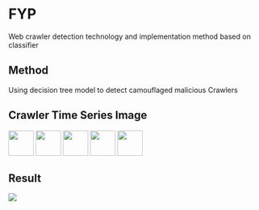 # FYP
Web crawler detection technology and implementation method based on classifier

## Method
Using decision tree model to detect camouflaged malicious Crawlers

## Crawler Time Series Image

<img src="(https://user-images.githubusercontent.com/39653953/121129788-0880b380-c860-11eb-92ac-8cb1e84f4046.png" width="50">
<img src="https://user-images.githubusercontent.com/39653953/121129900-349c3480-c860-11eb-8b91-7df22df915a6.png" width="50">
<img src="https://user-images.githubusercontent.com/39653953/121129981-4bdb2200-c860-11eb-8507-b959eab516ea.png" width="50">
<img src="https://user-images.githubusercontent.com/39653953/121130019-5eedf200-c860-11eb-9589-b49794131e34.png" width="50">
<img src="(https://user-images.githubusercontent.com/39653953/121130115-82b13800-c860-11eb-9601-d3022b572ba1.png" width="50">

## Result
![](https://user-images.githubusercontent.com/39653953/121130648-4cc08380-c861-11eb-9489-356529068f58.png)





